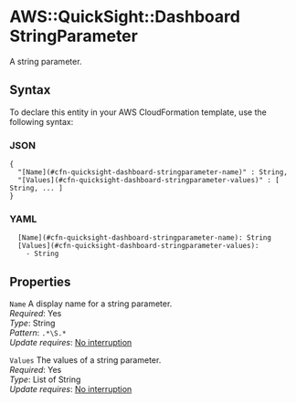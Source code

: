 # AWS::QuickSight::Dashboard StringParameter<a name="aws-properties-quicksight-dashboard-stringparameter"></a>

A string parameter\.

## Syntax<a name="aws-properties-quicksight-dashboard-stringparameter-syntax"></a>

To declare this entity in your AWS CloudFormation template, use the following syntax:

### JSON<a name="aws-properties-quicksight-dashboard-stringparameter-syntax.json"></a>

```
{
  "[Name](#cfn-quicksight-dashboard-stringparameter-name)" : String,
  "[Values](#cfn-quicksight-dashboard-stringparameter-values)" : [ String, ... ]
}
```

### YAML<a name="aws-properties-quicksight-dashboard-stringparameter-syntax.yaml"></a>

```
  [Name](#cfn-quicksight-dashboard-stringparameter-name): String
  [Values](#cfn-quicksight-dashboard-stringparameter-values): 
    - String
```

## Properties<a name="aws-properties-quicksight-dashboard-stringparameter-properties"></a>

`Name`  <a name="cfn-quicksight-dashboard-stringparameter-name"></a>
A display name for a string parameter\.  
*Required*: Yes  
*Type*: String  
*Pattern*: `.*\S.*`  
*Update requires*: [No interruption](https://docs.aws.amazon.com/AWSCloudFormation/latest/UserGuide/using-cfn-updating-stacks-update-behaviors.html#update-no-interrupt)

`Values`  <a name="cfn-quicksight-dashboard-stringparameter-values"></a>
The values of a string parameter\.  
*Required*: Yes  
*Type*: List of String  
*Update requires*: [No interruption](https://docs.aws.amazon.com/AWSCloudFormation/latest/UserGuide/using-cfn-updating-stacks-update-behaviors.html#update-no-interrupt)